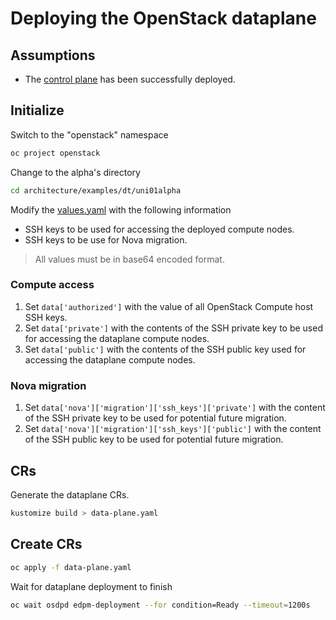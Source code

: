 # Deploying the OpenStack dataplane

## Assumptions

- The [control plane](control-plane.md) has been successfully deployed.

## Initialize

Switch to the "openstack" namespace

```bash
oc project openstack
```

Change to the alpha's directory

```bash
cd architecture/examples/dt/uni01alpha
```

Modify the [values.yaml](values.yaml) with the following information

- SSH keys to be used for accessing the deployed compute nodes.
- SSH keys to be use for Nova migration.

> All values must be in base64 encoded format.

### Compute access

1. Set `data['authorized']` with the value of all OpenStack Compute host SSH
  keys.
2. Set `data['private']` with the contents of the SSH private key to be used
  for accessing the dataplane compute nodes.
3. Set `data['public']` with the contents of the SSH public key used for
  accessing the dataplane compute nodes.

### Nova migration

1. Set `data['nova']['migration']['ssh_keys']['private']` with the content of
  the SSH private key to be used for potential future migration.
2. Set `data['nova']['migration']['ssh_keys']['public']` with the content of
  the SSH public key to be used for potential future migration.

## CRs

Generate the dataplane CRs.

```bash
kustomize build > data-plane.yaml
```

## Create CRs

```bash
oc apply -f data-plane.yaml
```

Wait for dataplane deployment to finish

```bash
oc wait osdpd edpm-deployment --for condition=Ready --timeout=1200s
```
